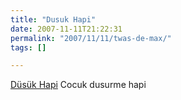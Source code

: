 ```yaml
---
title: "Dusuk Hapi"
date: 2007-11-11T21:22:31
permalink: "2007/11/11/twas-de-max/"
tags: []

---
```

[Düsük Hapi](http://www.dusukhapisepeti.com) Cocuk dusurme hapi
